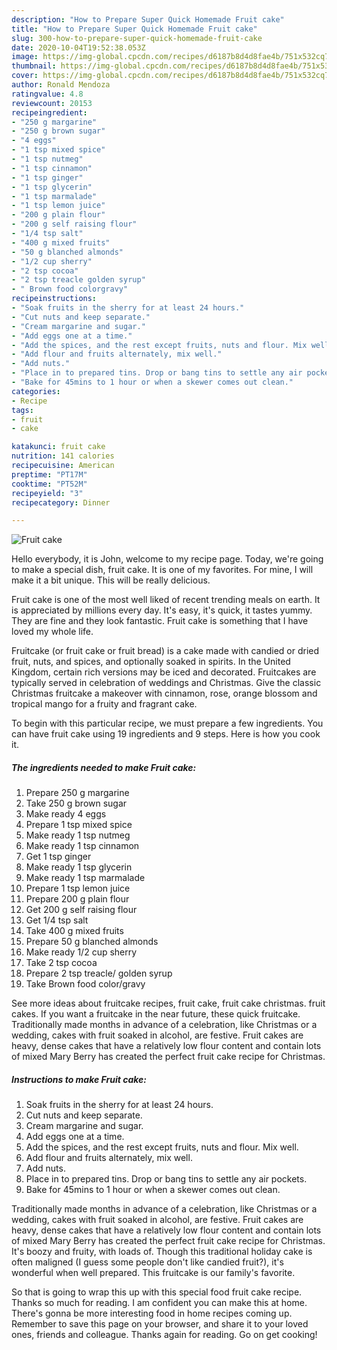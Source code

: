```yaml
---
description: "How to Prepare Super Quick Homemade Fruit cake"
title: "How to Prepare Super Quick Homemade Fruit cake"
slug: 300-how-to-prepare-super-quick-homemade-fruit-cake
date: 2020-10-04T19:52:38.053Z
image: https://img-global.cpcdn.com/recipes/d6187b8d4d8fae4b/751x532cq70/fruit-cake-recipe-main-photo.jpg
thumbnail: https://img-global.cpcdn.com/recipes/d6187b8d4d8fae4b/751x532cq70/fruit-cake-recipe-main-photo.jpg
cover: https://img-global.cpcdn.com/recipes/d6187b8d4d8fae4b/751x532cq70/fruit-cake-recipe-main-photo.jpg
author: Ronald Mendoza
ratingvalue: 4.8
reviewcount: 20153
recipeingredient:
- "250 g margarine"
- "250 g brown sugar"
- "4 eggs"
- "1 tsp mixed spice"
- "1 tsp nutmeg"
- "1 tsp cinnamon"
- "1 tsp ginger"
- "1 tsp glycerin"
- "1 tsp marmalade"
- "1 tsp lemon juice"
- "200 g plain flour"
- "200 g self raising flour"
- "1/4 tsp salt"
- "400 g mixed fruits"
- "50 g blanched almonds"
- "1/2 cup sherry"
- "2 tsp cocoa"
- "2 tsp treacle golden syrup"
- " Brown food colorgravy"
recipeinstructions:
- "Soak fruits in the sherry for at least 24 hours."
- "Cut nuts and keep separate."
- "Cream margarine and sugar."
- "Add eggs one at a time."
- "Add the spices, and the rest except fruits, nuts and flour. Mix well."
- "Add flour and fruits alternately, mix well."
- "Add nuts."
- "Place in to prepared tins. Drop or bang tins to settle any air pockets."
- "Bake for 45mins to 1 hour or when a skewer comes out clean."
categories:
- Recipe
tags:
- fruit
- cake

katakunci: fruit cake 
nutrition: 141 calories
recipecuisine: American
preptime: "PT17M"
cooktime: "PT52M"
recipeyield: "3"
recipecategory: Dinner

---
```



![Fruit cake](https://img-global.cpcdn.com/recipes/d6187b8d4d8fae4b/751x532cq70/fruit-cake-recipe-main-photo.jpg)

Hello everybody, it is John, welcome to my recipe page. Today, we're going to make a special dish, fruit cake. It is one of my favorites. For mine, I will make it a bit unique. This will be really delicious.

Fruit cake is one of the most well liked of recent trending meals on earth. It is appreciated by millions every day. It's easy, it's quick, it tastes yummy. They are fine and they look fantastic. Fruit cake is something that I have loved my whole life.

Fruitcake (or fruit cake or fruit bread) is a cake made with candied or dried fruit, nuts, and spices, and optionally soaked in spirits. In the United Kingdom, certain rich versions may be iced and decorated. Fruitcakes are typically served in celebration of weddings and Christmas. Give the classic Christmas fruitcake a makeover with cinnamon, rose, orange blossom and tropical mango for a fruity and fragrant cake.


To begin with this particular recipe, we must prepare a few ingredients. You can have fruit cake using 19 ingredients and 9 steps. Here is how you cook it.

<!--inarticleads1-->

##### The ingredients needed to make Fruit cake:

1. Prepare 250 g margarine
1. Take 250 g brown sugar
1. Make ready 4 eggs
1. Prepare 1 tsp mixed spice
1. Make ready 1 tsp nutmeg
1. Make ready 1 tsp cinnamon
1. Get 1 tsp ginger
1. Make ready 1 tsp glycerin
1. Make ready 1 tsp marmalade
1. Prepare 1 tsp lemon juice
1. Prepare 200 g plain flour
1. Get 200 g self raising flour
1. Get 1/4 tsp salt
1. Take 400 g mixed fruits
1. Prepare 50 g blanched almonds
1. Make ready 1/2 cup sherry
1. Take 2 tsp cocoa
1. Prepare 2 tsp treacle/ golden syrup
1. Take  Brown food color/gravy


See more ideas about fruitcake recipes, fruit cake, fruit cake christmas. fruit cakes. If you want a fruitcake in the near future, these quick fruitcake. Traditionally made months in advance of a celebration, like Christmas or a wedding, cakes with fruit soaked in alcohol, are festive. Fruit cakes are heavy, dense cakes that have a relatively low flour content and contain lots of mixed Mary Berry has created the perfect fruit cake recipe for Christmas. 

<!--inarticleads2-->

##### Instructions to make Fruit cake:

1. Soak fruits in the sherry for at least 24 hours.
1. Cut nuts and keep separate.
1. Cream margarine and sugar.
1. Add eggs one at a time.
1. Add the spices, and the rest except fruits, nuts and flour. Mix well.
1. Add flour and fruits alternately, mix well.
1. Add nuts.
1. Place in to prepared tins. Drop or bang tins to settle any air pockets.
1. Bake for 45mins to 1 hour or when a skewer comes out clean.


Traditionally made months in advance of a celebration, like Christmas or a wedding, cakes with fruit soaked in alcohol, are festive. Fruit cakes are heavy, dense cakes that have a relatively low flour content and contain lots of mixed Mary Berry has created the perfect fruit cake recipe for Christmas. It&#39;s boozy and fruity, with loads of. Though this traditional holiday cake is often maligned (I guess some people don&#39;t like candied fruit?), it&#39;s wonderful when well prepared. This fruitcake is our family&#39;s favorite. 

So that is going to wrap this up with this special food fruit cake recipe. Thanks so much for reading. I am confident you can make this at home. There's gonna be more interesting food in home recipes coming up. Remember to save this page on your browser, and share it to your loved ones, friends and colleague. Thanks again for reading. Go on get cooking!
